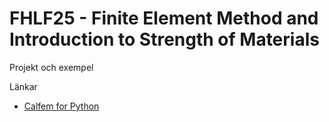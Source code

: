 # FHLF25 - Finite Element Method and Introduction to Strength of Materials

Projekt och exempel

Länkar
- [Calfem for Python](https://calfem-for-python.readthedocs.io/)
